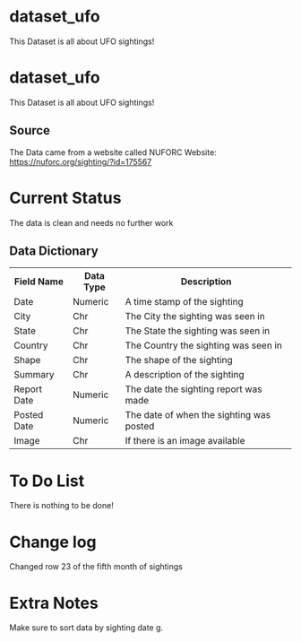 # dataset_ufo
This Dataset is all about UFO sightings!

# dataset_ufo
This Dataset is all about UFO sightings!

## Source 
The Data came from a website called NUFORC 
    Website: https://nuforc.org/sighting/?id=175567
# Current Status 
The data is clean and needs no further work

## Data Dictionary 
<table>
  <tr>
    <th>Field Name</th>
    <th>Data Type</th> 
    <th>Description</th>
  </tr>
  <tr>
    <td>Date</td>
    <td>Numeric</td> 
    <td>A time stamp of the sighting</td>
  </tr>
  <tr>
    <td>City</td>
    <td>Chr</td> 
    <td>The City the sighting was seen in</td>
  </tr>
    <tr>
    <td>State</td>
    <td>Chr</td> 
    <td>The State the sighting was seen in</td>
  </tr>
    <tr>
    <td>Country</td>
    <td>Chr</td> 
    <td>The Country the sighting was seen in</td>
  </tr>
    <tr>
    <td>Shape</td>
    <td>Chr</td> 
    <td>The shape of the sighting</td>
  </tr>
    <tr>
    <td>Summary</td>
    <td>Chr</td> 
    <td>A description of the sighting</td>
  </tr>
    <tr>
    <td>Report Date</td>
    <td>Numeric</td> 
    <td>The date the sighting report was made </td>
  </tr>
    <tr>
    <td>Posted Date</td>
    <td>Numeric</td> 
    <td>The date of when the sighting was posted</td>
  </tr>
    <tr>
    <td>Image</td>
    <td>Chr</td> 
    <td>If there is an image available </td>
  </tr>
</table>

# To Do List 
There is nothing to be done!

# Change log
Changed row 23 of the fifth month of sightings 

# Extra Notes
Make sure to sort data by sighting date 
g. 
